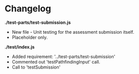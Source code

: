 # Changelog

**./test-parts/test-submission.js**
* New file - Unit testing for the assessment submission itself.
* Placeholder only.

**./test/index.js**
* Added requirement: '../test-parts/test-submission'
* Commented out 'testPathfindingInput' call.
* Call to 'testSubmission'